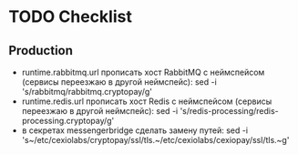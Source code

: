 # TODO Checklist

## Production

* runtime.rabbitmq.url прописать хост RabbitMQ с неймспейсом (сервисы переезжаю в другой неймспейс): sed -i 's/rabbitmq/rabbitmq.cryptopay/g' 
* runtime.redis.url прописать хост Redis с неймспейсом (сервисы переезжаю в другой неймспейс): sed -i 's/redis-processing/redis-processing.cryptopay/g'
* в секретах messengerbridge сделать замену путей: sed -i 's~/etc/cexiolabs/cryptopay/ssl/tls.~/etc/cexiolabs/cexiopay/ssl/tls.~g'
